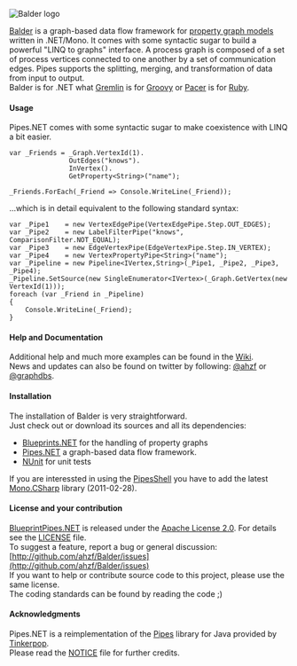 ![Balder logo](/ahzf/Balder/raw/master/doc/BlueprintPipes.NET-logo.png)

[Balder](http://github.com/ahzf/Balder) is a graph-based data flow framework for [property graph models](http://github.com/tinkerpop/gremlin/wiki/Defining-a-Property-Graph)
written in .NET/Mono. It comes with some syntactic sugar to build a powerful "LINQ to graphs" interface. A process graph is composed of a set of process vertices connected to one another by a set of communication edges. Pipes supports the splitting, merging, and transformation of data from input to output.     
Balder is for .NET what [Gremlin](http://github.com/tinkerpop/gremlin) is for [Groovy](http://groovy.codehaus.org/) or [Pacer](http://github.com/pangloss/pacer) is for [Ruby](http://www.ruby-lang.org).

#### Usage

Pipes.NET comes with some syntactic sugar to make coexistence with LINQ a bit easier.

    var _Friends = _Graph.VertexId(1).
                   OutEdges("knows").
                   InVertex().
                   GetProperty<String>("name");

    _Friends.ForEach(_Friend => Console.WriteLine(_Friend));

...which is in detail equivalent to the following standard syntax:

    var _Pipe1    = new VertexEdgePipe(VertexEdgePipe.Step.OUT_EDGES);
    var _Pipe2    = new LabelFilterPipe("knows", ComparisonFilter.NOT_EQUAL);
    var _Pipe3    = new EdgeVertexPipe(EdgeVertexPipe.Step.IN_VERTEX);
    var _Pipe4    = new VertexPropertyPipe<String>("name");
    var _Pipeline = new Pipeline<IVertex,String>(_Pipe1, _Pipe2, _Pipe3, _Pipe4);
    _Pipeline.SetSource(new SingleEnumerator<IVertex>(_Graph.GetVertex(new VertexId(1)));
    foreach (var _Friend in _Pipeline)
    {
        Console.WriteLine(_Friend);
    }

#### Help and Documentation

Additional help and much more examples can be found in the [Wiki](http://github.com/ahzf/Balder/wiki).   
News and updates can also be found on twitter by following: [@ahzf](http://www.twitter.com/ahzf) or [@graphdbs](http://www.twitter.com/graphdbs).

#### Installation

The installation of Balder is very straightforward.    
Just check out or download its sources and all its dependencies:

- [Blueprints.NET](http://github.com/ahzf/Balder) for the handling of property graphs
- [Pipes.NET](http://github.com/ahzf/pipes.NET) a graph-based data flow framework.
- [NUnit](http://www.nunit.org/) for unit tests

If you are interessted in using the [PipesShell](http://github.com/ahzf/pipes.NET/wiki/PipesShell-for-Adhoc-Graph-Querying) you have to add the latest [Mono.CSharp](http://tirania.org/blog/archive/2011/Feb-24.html) library (2011-02-28).

#### License and your contribution

[BlueprintPipes.NET](http://github.com/ahzf/BlueprintPipes.NET) is released under the [Apache License 2.0](http://www.apache.org/licenses/LICENSE-2.0). For details see the [LICENSE](/ahzf/Balder/blob/master/LICENSE) file.    
To suggest a feature, report a bug or general discussion: [http://github.com/ahzf/Balder/issues](http://github.com/ahzf/Balder/issues)    
If you want to help or contribute source code to this project, please use the same license.   
The coding standards can be found by reading the code ;)

#### Acknowledgments

Pipes.NET is a reimplementation of the [Pipes](http://github.com/tinkerpop/pipes) library for Java provided by [Tinkerpop](http://tinkerpop.com).    
Please read the [NOTICE](/ahzf/Balder/blob/master/NOTICE) file for further credits.

#### 


